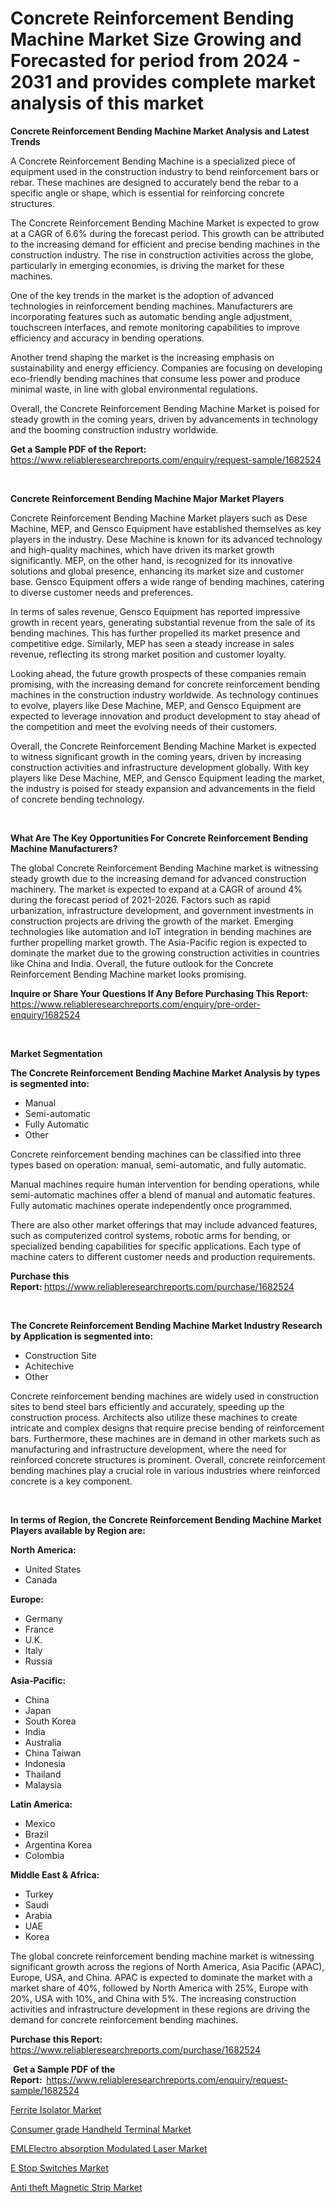 <p><h1>Concrete Reinforcement Bending Machine Market Size Growing and Forecasted for period from 2024 - 2031 and provides complete market analysis of this market</h1></p><p><strong>Concrete Reinforcement Bending Machine Market Analysis and Latest Trends</strong></p>
<p><p>A Concrete Reinforcement Bending Machine is a specialized piece of equipment used in the construction industry to bend reinforcement bars or rebar. These machines are designed to accurately bend the rebar to a specific angle or shape, which is essential for reinforcing concrete structures.</p><p>The Concrete Reinforcement Bending Machine Market is expected to grow at a CAGR of 6.6% during the forecast period. This growth can be attributed to the increasing demand for efficient and precise bending machines in the construction industry. The rise in construction activities across the globe, particularly in emerging economies, is driving the market for these machines.</p><p>One of the key trends in the market is the adoption of advanced technologies in reinforcement bending machines. Manufacturers are incorporating features such as automatic bending angle adjustment, touchscreen interfaces, and remote monitoring capabilities to improve efficiency and accuracy in bending operations.</p><p>Another trend shaping the market is the increasing emphasis on sustainability and energy efficiency. Companies are focusing on developing eco-friendly bending machines that consume less power and produce minimal waste, in line with global environmental regulations.</p><p>Overall, the Concrete Reinforcement Bending Machine Market is poised for steady growth in the coming years, driven by advancements in technology and the booming construction industry worldwide.</p></p>
<p><strong>Get a Sample PDF of the Report:&nbsp;</strong> <a href="https://www.reliableresearchreports.com/enquiry/request-sample/1682524">https://www.reliableresearchreports.com/enquiry/request-sample/1682524</a></p>
<p>&nbsp;</p>
<p><strong>Concrete Reinforcement Bending Machine Major Market Players</strong></p>
<p><p>Concrete Reinforcement Bending Machine Market players such as Dese Machine, MEP, and Gensco Equipment have established themselves as key players in the industry. Dese Machine is known for its advanced technology and high-quality machines, which have driven its market growth significantly. MEP, on the other hand, is recognized for its innovative solutions and global presence, enhancing its market size and customer base. Gensco Equipment offers a wide range of bending machines, catering to diverse customer needs and preferences.</p><p>In terms of sales revenue, Gensco Equipment has reported impressive growth in recent years, generating substantial revenue from the sale of its bending machines. This has further propelled its market presence and competitive edge. Similarly, MEP has seen a steady increase in sales revenue, reflecting its strong market position and customer loyalty.</p><p>Looking ahead, the future growth prospects of these companies remain promising, with the increasing demand for concrete reinforcement bending machines in the construction industry worldwide. As technology continues to evolve, players like Dese Machine, MEP, and Gensco Equipment are expected to leverage innovation and product development to stay ahead of the competition and meet the evolving needs of their customers.</p><p>Overall, the Concrete Reinforcement Bending Machine Market is expected to witness significant growth in the coming years, driven by increasing construction activities and infrastructure development globally. With key players like Dese Machine, MEP, and Gensco Equipment leading the market, the industry is poised for steady expansion and advancements in the field of concrete bending technology.</p></p>
<p>&nbsp;</p>
<p><strong>What Are The Key Opportunities For Concrete Reinforcement Bending Machine Manufacturers?</strong></p>
<p><p>The global Concrete Reinforcement Bending Machine market is witnessing steady growth due to the increasing demand for advanced construction machinery. The market is expected to expand at a CAGR of around 4% during the forecast period of 2021-2026. Factors such as rapid urbanization, infrastructure development, and government investments in construction projects are driving the growth of the market. Emerging technologies like automation and IoT integration in bending machines are further propelling market growth. The Asia-Pacific region is expected to dominate the market due to the growing construction activities in countries like China and India. Overall, the future outlook for the Concrete Reinforcement Bending Machine market looks promising.</p></p>
<p><strong>Inquire or Share Your Questions If Any Before Purchasing This Report:</strong> <a href="https://www.reliableresearchreports.com/enquiry/pre-order-enquiry/1682524">https://www.reliableresearchreports.com/enquiry/pre-order-enquiry/1682524</a></p>
<p>&nbsp;</p>
<p><strong>Market Segmentation</strong></p>
<p><strong>The Concrete Reinforcement Bending Machine Market Analysis by types is segmented into:</strong></p>
<p><ul><li>Manual</li><li>Semi-automatic</li><li>Fully Automatic</li><li>Other</li></ul></p>
<p><p>Concrete reinforcement bending machines can be classified into three types based on operation: manual, semi-automatic, and fully automatic. </p><p>Manual machines require human intervention for bending operations, while semi-automatic machines offer a blend of manual and automatic features. Fully automatic machines operate independently once programmed. </p><p>There are also other market offerings that may include advanced features, such as computerized control systems, robotic arms for bending, or specialized bending capabilities for specific applications. Each type of machine caters to different customer needs and production requirements.</p></p>
<p><strong>Purchase this Report:&nbsp;</strong><a href="https://www.reliableresearchreports.com/purchase/1682524">https://www.reliableresearchreports.com/purchase/1682524</a></p>
<p>&nbsp;</p>
<p><strong>The Concrete Reinforcement Bending Machine Market Industry Research by Application is segmented into:</strong></p>
<p><ul><li>Construction Site</li><li>Achitechive</li><li>Other</li></ul></p>
<p><p>Concrete reinforcement bending machines are widely used in construction sites to bend steel bars efficiently and accurately, speeding up the construction process. Architects also utilize these machines to create intricate and complex designs that require precise bending of reinforcement bars. Furthermore, these machines are in demand in other markets such as manufacturing and infrastructure development, where the need for reinforced concrete structures is prominent. Overall, concrete reinforcement bending machines play a crucial role in various industries where reinforced concrete is a key component.</p></p>
<p>&nbsp;</p>
<p><strong>In terms of Region, the Concrete Reinforcement Bending Machine Market Players available by Region are:</strong></p>
<p>
    <p> <strong> North America: </strong>
        <ul>
            <li>United States</li>
            <li>Canada</li>
        </ul>
        </p> 
    <p> <strong> Europe: </strong>
        <ul>
            <li>Germany</li>
            <li>France</li>
            <li>U.K.</li>
            <li>Italy</li>
            <li>Russia</li>
        </ul>
        </p> 
    <p> <strong> Asia-Pacific: </strong>
        <ul>
            <li>China</li>
            <li>Japan</li>
            <li>South Korea</li>
            <li>India</li>
            <li>Australia</li>
            <li>China Taiwan</li>
            <li>Indonesia</li>
            <li>Thailand</li>
            <li>Malaysia</li>
        </ul>
        </p> 
    <p> <strong> Latin America: </strong>
        <ul>
            <li>Mexico</li>
            <li>Brazil</li>
            <li>Argentina Korea</li>
            <li>Colombia</li>
        </ul>
        </p> 
    <p> <strong> Middle East & Africa: </strong>
        <ul>
            <li>Turkey</li>
            <li>Saudi</li>
            <li>Arabia</li>
            <li>UAE</li>
            <li>Korea</li>
        </ul>
    </p>
    </p>
<p><p>The global concrete reinforcement bending machine market is witnessing significant growth across the regions of North America, Asia Pacific (APAC), Europe, USA, and China. APAC is expected to dominate the market with a market share of 40%, followed by North America with 25%, Europe with 20%, USA with 10%, and China with 5%. The increasing construction activities and infrastructure development in these regions are driving the demand for concrete reinforcement bending machines.</p></p>
<p><strong>Purchase this Report: </strong><a href="https://www.reliableresearchreports.com/purchase/1682524">https://www.reliableresearchreports.com/purchase/1682524</a></p>
<p>&nbsp;<strong>Get a Sample PDF of the Report:&nbsp;&nbsp;</strong><a href="https://www.reliableresearchreports.com/enquiry/request-sample/1682524">https://www.reliableresearchreports.com/enquiry/request-sample/1682524</a></p>
<p><strong></strong></p>
<p><p><a href="https://medium.com/@isomgleason/ferrite-isolator-market-share-evolution-and-market-growth-trends-2024-2031-dc9e5943c0e6">Ferrite Isolator Market</a></p><p><a href="https://medium.com/@austynlemke1988/consumer-grade-handheld-terminal-market-comprehensive-assessment-by-type-application-and-598a8d4d0755">Consumer grade Handheld Terminal Market</a></p><p><a href="https://medium.com/@austynlemke1988/emlelectro-absorption-modulated-laser-market-exploring-market-share-market-trends-and-future-5f868684022b">EMLElectro absorption Modulated Laser Market</a></p><p><a href="https://medium.com/@jeromekling1967/e-stop-switches-nbsp-market-focuses-on-market-share-size-and-projected-forecast-till-2031-3101f234722e">E Stop Switches Market</a></p><p><a href="https://medium.com/@santosh.reportprime/anti-theft-magnetic-strip-market-size-market-outlook-and-market-forecast-2024-to-2031-4a22edcbb6e6">Anti theft Magnetic Strip Market</a></p></p>